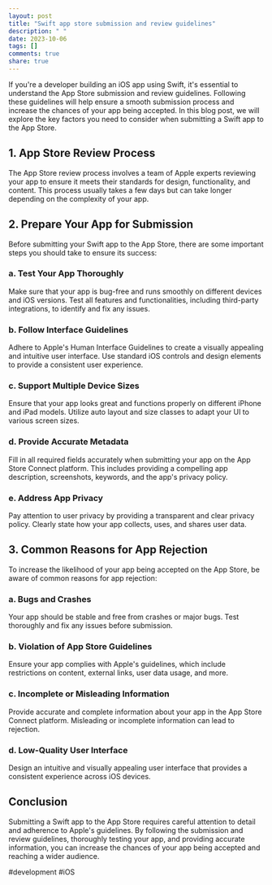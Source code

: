 ```yaml
---
layout: post
title: "Swift app store submission and review guidelines"
description: " "
date: 2023-10-06
tags: []
comments: true
share: true
---
```


If you're a developer building an iOS app using Swift, it's essential to understand the App Store submission and review guidelines. Following these guidelines will help ensure a smooth submission process and increase the chances of your app being accepted. In this blog post, we will explore the key factors you need to consider when submitting a Swift app to the App Store.

## 1. App Store Review Process

The App Store review process involves a team of Apple experts reviewing your app to ensure it meets their standards for design, functionality, and content. This process usually takes a few days but can take longer depending on the complexity of your app.

## 2. Prepare Your App for Submission

Before submitting your Swift app to the App Store, there are some important steps you should take to ensure its success:

### a. Test Your App Thoroughly

Make sure that your app is bug-free and runs smoothly on different devices and iOS versions. Test all features and functionalities, including third-party integrations, to identify and fix any issues.

### b. Follow Interface Guidelines

Adhere to Apple's Human Interface Guidelines to create a visually appealing and intuitive user interface. Use standard iOS controls and design elements to provide a consistent user experience.

### c. Support Multiple Device Sizes

Ensure that your app looks great and functions properly on different iPhone and iPad models. Utilize auto layout and size classes to adapt your UI to various screen sizes.

### d. Provide Accurate Metadata

Fill in all required fields accurately when submitting your app on the App Store Connect platform. This includes providing a compelling app description, screenshots, keywords, and the app's privacy policy.

### e. Address App Privacy

Pay attention to user privacy by providing a transparent and clear privacy policy. Clearly state how your app collects, uses, and shares user data.

## 3. Common Reasons for App Rejection

To increase the likelihood of your app being accepted on the App Store, be aware of common reasons for app rejection:

### a. Bugs and Crashes

Your app should be stable and free from crashes or major bugs. Test thoroughly and fix any issues before submission.

### b. Violation of App Store Guidelines

Ensure your app complies with Apple's guidelines, which include restrictions on content, external links, user data usage, and more.

### c. Incomplete or Misleading Information

Provide accurate and complete information about your app in the App Store Connect platform. Misleading or incomplete information can lead to rejection.

### d. Low-Quality User Interface

Design an intuitive and visually appealing user interface that provides a consistent experience across iOS devices.

## Conclusion

Submitting a Swift app to the App Store requires careful attention to detail and adherence to Apple's guidelines. By following the submission and review guidelines, thoroughly testing your app, and providing accurate information, you can increase the chances of your app being accepted and reaching a wider audience.

#development #iOS
